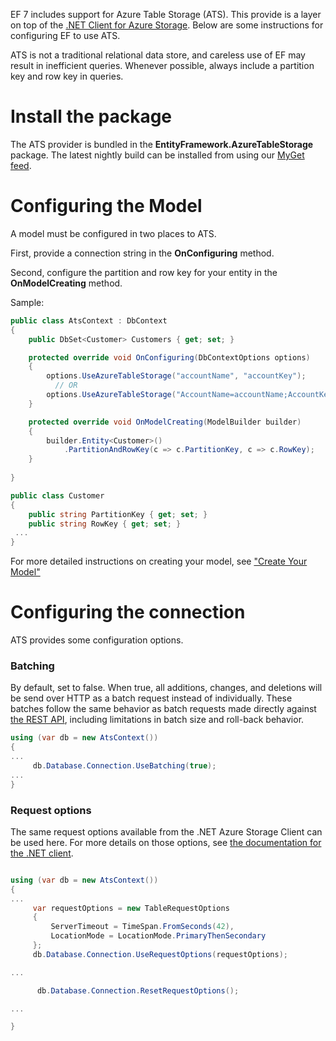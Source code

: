 EF 7 includes support for Azure Table Storage (ATS). This provide is a layer on top of the [.NET Client for Azure Storage](http://go.microsoft.com/fwlink/?linkid=390731&clcid=0x409). Below are some instructions for configuring EF to use ATS.

ATS is not a traditional relational data store, and careless use of EF may result in inefficient queries. Whenever possible, always include a partition key and row key in queries.

# Install the package
The ATS provider is bundled in the **EntityFramework.AzureTableStorage** package. The latest nightly build can be installed from using our [MyGet feed](https://github.com/aspnet/EntityFramework/wiki/Using-EF7-in-Traditional-.NET-Applications#add-nightly-nuget-feed).

# Configuring the Model
A model must be configured in two places to ATS.

First, provide a connection string in the **OnConfiguring** method. 

Second, configure the partition and row key for your entity in the **OnModelCreating** method.

Sample:
```c#
public class AtsContext : DbContext
{
    public DbSet<Customer> Customers { get; set; }

    protected override void OnConfiguring(DbContextOptions options)
    {
        options.UseAzureTableStorage("accountName", "accountKey");
          // OR
        options.UseAzureTableStorage("AccountName=accountName;AccountKey=accountKey;");
    }

    protected override void OnModelCreating(ModelBuilder builder)
    {
        builder.Entity<Customer>()
            .PartitionAndRowKey(c => c.PartitionKey, c => c.RowKey);
    }
        
}

public class Customer
{
    public string PartitionKey { get; set; }
    public string RowKey { get; set; }
 ...
}
```

For more detailed instructions on creating your model, see ["Create Your Model"](https://github.com/aspnet/EntityFramework/wiki/Using-EF7-in-Traditional-.NET-Applications#create-your-model)

# Configuring the connection
ATS provides some configuration options.

### Batching
By default, set to false. When true, all additions, changes, and deletions will be send over HTTP as a batch request instead of individually. These batches follow the same behavior as batch requests made directly against [the REST API](http://msdn.microsoft.com/en-us/library/dd179355.aspx), including limitations in batch size and roll-back behavior.

```c#
using (var db = new AtsContext())
{
...
     db.Database.Connection.UseBatching(true);
...
}
```

### Request options
The same request options available from the .NET Azure Storage Client can be used here. For more details on those options, see [the documentation for the .NET client](http://go.microsoft.com/fwlink/?linkid=390731&clcid=0x409).

```c#

using (var db = new AtsContext())
{
...
     var requestOptions = new TableRequestOptions
     {
         ServerTimeout = TimeSpan.FromSeconds(42),
         LocationMode = LocationMode.PrimaryThenSecondary
     };
     db.Database.Connection.UseRequestOptions(requestOptions);

...

      db.Database.Connection.ResetRequestOptions();

...

}
```